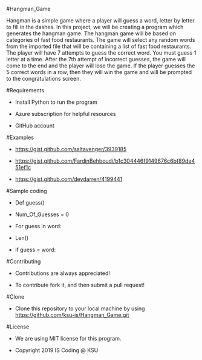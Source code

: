 #Hangman_Game

Hangman is a simple game where a player will guess a word, letter by letter to fill in the dashes. In this project, we will be creating a program which generates the hangman game. The hangman game will be based on categories of fast food restaurants. The game will select any random words from the imported file that will be containing a list of fast food restaurants. The player will have 7 attempts to guess the correct word. You must guess 1 letter at a time. After the 7th attempt of incorrect guesses, the game will come to the end and the player will lose the game. If the player guesses the 5 correct words in a row, then they will win the game and will be prompted to the congratulations screen. 

#Requirements

- Install Python to run the program

- Azure subscription for helpful resources

- GitHub account

#Examples

- https://gist.github.com/saltavenger/3939185

- https://gist.github.com/FardinBehboudi/b1c304446f9149676c6bf89de451ef1c

- https://gist.github.com/devdarren/4199441

#Sample coding

- Def guess() 

- Num_Of_Guesses = 0 

- For guess in word: 

- Len() 

- if guess = word: 

#Contributing

- Contributions are always appreciated! 

- To contribute fork it, and then submit a pull request! 

#Clone

- Clone this repository to your local machine by using https://github.com/ksu-is/Hangman_Game.git

#License

- We are using MIT license for this program.  

- Copyright 2019 IS Coding @ KSU
